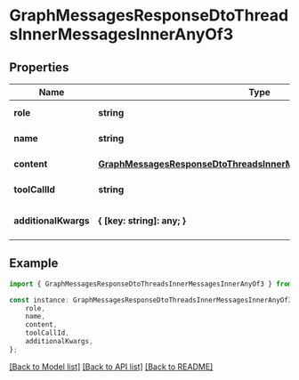 # GraphMessagesResponseDtoThreadsInnerMessagesInnerAnyOf3


## Properties

Name | Type | Description | Notes
------------ | ------------- | ------------- | -------------
**role** | **string** | Message role | [default to undefined]
**name** | **string** | Tool name - shell | [default to undefined]
**content** | [**GraphMessagesResponseDtoThreadsInnerMessagesInnerAnyOf3Content**](GraphMessagesResponseDtoThreadsInnerMessagesInnerAnyOf3Content.md) |  | [default to undefined]
**toolCallId** | **string** | Tool call ID | [default to undefined]
**additionalKwargs** | **{ [key: string]: any; }** | Additional message metadata | [optional] [default to undefined]

## Example

```typescript
import { GraphMessagesResponseDtoThreadsInnerMessagesInnerAnyOf3 } from './api';

const instance: GraphMessagesResponseDtoThreadsInnerMessagesInnerAnyOf3 = {
    role,
    name,
    content,
    toolCallId,
    additionalKwargs,
};
```

[[Back to Model list]](../README.md#documentation-for-models) [[Back to API list]](../README.md#documentation-for-api-endpoints) [[Back to README]](../README.md)
